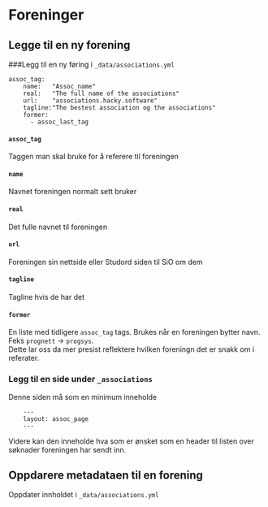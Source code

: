 # Foreninger
## Legge til en ny forening

###Legg til en ny føring i ```_data/associations.yml```


```
assoc_tag:
    name:   "Assoc_name"
    real:   "The full name of the associations"
    url:    "associations.hacky.software"
    tagline:"The bestest association og the associations"
    former:
      - assoc_last_tag
```

#### ```assoc_tag```
Taggen man skal bruke for å referere til foreningen
#### ```name```
Navnet foreningen normalt sett bruker
#### ```real```
Det fulle navnet til foreningen
#### ```url```
Foreningen sin nettside eller Studord siden til SiO om dem
#### ```tagline```
Tagline hvis de har det
#### ```former```
En liste med tidligere ```assoc_tag``` tags. Brukes når en foreningen bytter navn. 
Feks ```prognett``` -> ```progsys```.  
Dette lar oss da mer presist reflektere hvilken foreningn det er snakk om i referater.


### Legg til en side under ```_associations```

Denne siden må som en minimum inneholde

```
    ---
    layout: assoc_page
    ---
```

Videre kan den inneholde hva som er ønsket som en header til listen over søknader foreningen har sendt inn.

## Oppdarere metadataen til en forening

Oppdater innholdet i ```_data/associations.yml```